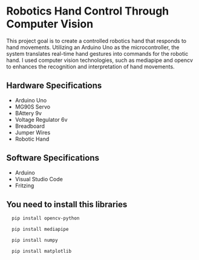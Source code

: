 # Robotics Hand Control Through Computer Vision

This project goal is to create a controlled robotics hand that responds to hand movements. Utilizing an Arduino Uno as the microcontroller, the system translates real-time hand gestures into commands for the robotic hand. I used computer vision technologies, such as mediapipe and opencv to enhances the recognition and interpretation of hand movements.


## Hardware Specifications

 - Arduino Uno
 - MG90S Servo
 - BAttery 9v
 - Voltage Regulator 6v
 - Breadboard
 - Jumper Wires
 - Robotic Hand

 ## Software Specifications

 - Arduino
 - Visual Studio Code
 - Fritzing
 



## You need to install this libraries

```bash
  pip install opencv-python
```
```bash
  pip install mediapipe
```
```bash
  pip install numpy
```
```bash
  pip install matplotlib
```

